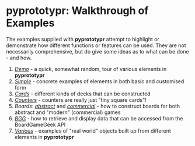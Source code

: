 # pyprototypr: Walkthrough of Examples

The examples supplied with **pyprototypr** attempt to highlight or demonstrate how
different functions or features can be used.  They are not necessarily comprehensive,
but do give some ideas as to what can be done - and how.

1. *[Demo](demo.md)* -
   a quick, somewhat random, tour of various elements in **pyprototypr**
2. *[Simple](simple.md)* -
   concrete examples of elements in both basic and customised form
3. *[Cards](cards.md)* -
   different kinds of decks that can be constructed
4. *[Counters](counters.md)* -
   counters are really just "tiny square cards"!
5. *Boards*: *[abstract](abstract.md)* and *[commercial](commercial.md)* -
   how to construct boards for both abstract and "modern" (commercial) games
6. *[BGG](bgg.md)* -
   how to retrieve and display data that can be accessed from the BoardGameGeek API
7. *[Various](various.md)* -
   examples of "real world" objects built up from different elements in **pyprototypr**
